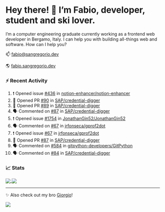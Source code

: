 # Hey there! 👋 I’m Fabio, developer, student and ski lover.

I’m a computer engineering graduate currently working as a frontend web developer in Bergamo, Italy. I can help you with building all-things web and software.
How can I help you?

📫 [fabio@sangregorio.dev](mailto:fabio@sangregorio.dev)

🌎 [fabio.sangregorio.dev](https://fabio.sangregorio.dev)


### :zap: Recent Activity

<!--START_SECTION:activity-->
1. ❗️ Opened issue [#436](https://github.com/notion-enhancer/notion-enhancer/issues/436) in [notion-enhancer/notion-enhancer](https://github.com/notion-enhancer/notion-enhancer)
2. 💪 Opened PR [#90](https://github.com/SAP/credential-digger/pull/90) in [SAP/credential-digger](https://github.com/SAP/credential-digger)
3. 💪 Opened PR [#89](https://github.com/SAP/credential-digger/pull/89) in [SAP/credential-digger](https://github.com/SAP/credential-digger)
4. 🗣 Commented on [#87](https://github.com/SAP/credential-digger/issues/87) in [SAP/credential-digger](https://github.com/SAP/credential-digger)
5. ❗️ Opened issue [#1754](https://github.com/JonathanGin52/JonathanGin52/issues/1754) in [JonathanGin52/JonathanGin52](https://github.com/JonathanGin52/JonathanGin52)
6. 🗣 Commented on [#67](https://github.com/jrfonseca/gprof2dot/issues/67) in [jrfonseca/gprof2dot](https://github.com/jrfonseca/gprof2dot)
7. ❗️ Opened issue [#67](https://github.com/jrfonseca/gprof2dot/issues/67) in [jrfonseca/gprof2dot](https://github.com/jrfonseca/gprof2dot)
8. 💪 Opened PR [#87](https://github.com/SAP/credential-digger/pull/87) in [SAP/credential-digger](https://github.com/SAP/credential-digger)
9. 🗣 Commented on [#584](https://github.com/gitpython-developers/GitPython/issues/584) in [gitpython-developers/GitPython](https://github.com/gitpython-developers/GitPython)
10. 🗣 Commented on [#84](https://github.com/SAP/credential-digger/issues/84) in [SAP/credential-digger](https://github.com/SAP/credential-digger)
<!--END_SECTION:activity-->

### 📈 Stats


<a href="https://github.com/fabiosangregorio">
  <img align="center" src="https://github-readme-stats.vercel.app/api/top-langs/?username=fabiosangregorio&layout=compact&title_color=24292e&bg_color=ffffff" />
</a>
<a href="https://github.com/fabiosangregorio">
  <img align="center" src="https://github-readme-stats.vercel.app/api?username=fabiosangregorio&show_icons=true&theme=graywhite&count_private=true&hide_rank=true&include_all_commits=true&bg_color=ffffff" />
</a>

<!--
**jamesgeorge007/jamesgeorge007** is a ✨ _special_ ✨ repository because its `README.md` (this file) appears on your GitHub profile.

Here are some ideas to get you started:

- 🌱 I’m currently learning ...
- 👯 I’m looking to collaborate on ...
- 🤔 I’m looking for help with ...
- 💬 Ask me about ...
- 😄 Pronouns: ...
- ⚡ Fun fact: ...
-->

---
✨ Also check out my bro [Giorgio](https://github.com/GiorgioBertolotti)!

![](https://komarev.com/ghpvc/?username=fabiosangregorio)
